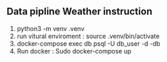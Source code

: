 ## Data pipline Weather instruction 

1. python3 -m venv .venv
2. run vitural enviroment : source .venv/bin/activate
3. docker-compose exec db psql -U db_user -d -db
4. Run docker : Sudo docker-compose up
